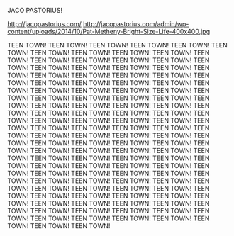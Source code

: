 JACO PASTORIUS!

http://jacopastorius.com/
http://jacopastorius.com/admin/wp-content/uploads/2014/10/Pat-Metheny-Bright-Size-Life-400x400.jpg

TEEN TOWN! TEEN TOWN! TEEN TOWN! TEEN TOWN! TEEN TOWN! TEEN TOWN! TEEN TOWN! TEEN TOWN! TEEN TOWN! TEEN TOWN! TEEN TOWN! TEEN TOWN! TEEN TOWN! TEEN TOWN! TEEN TOWN! TEEN TOWN! TEEN TOWN! TEEN TOWN! TEEN TOWN! TEEN TOWN! TEEN TOWN! TEEN TOWN! TEEN TOWN! TEEN TOWN! TEEN TOWN! TEEN TOWN! TEEN TOWN! TEEN TOWN! TEEN TOWN! TEEN TOWN! TEEN TOWN! TEEN TOWN! TEEN TOWN! TEEN TOWN! TEEN TOWN! TEEN TOWN! TEEN TOWN! TEEN TOWN! TEEN TOWN! TEEN TOWN! TEEN TOWN! TEEN TOWN! TEEN TOWN! TEEN TOWN! TEEN TOWN! TEEN TOWN! TEEN TOWN! TEEN TOWN! TEEN TOWN! TEEN TOWN! TEEN TOWN! TEEN TOWN! TEEN TOWN! TEEN TOWN! TEEN TOWN! TEEN TOWN! TEEN TOWN! TEEN TOWN! TEEN TOWN! TEEN TOWN! TEEN TOWN! TEEN TOWN! TEEN TOWN! TEEN TOWN! TEEN TOWN! TEEN TOWN! TEEN TOWN! TEEN TOWN! TEEN TOWN! TEEN TOWN! TEEN TOWN! TEEN TOWN! TEEN TOWN! TEEN TOWN! TEEN TOWN! TEEN TOWN! TEEN TOWN! TEEN TOWN! TEEN TOWN! TEEN TOWN! TEEN TOWN! TEEN TOWN! TEEN TOWN! TEEN TOWN! TEEN TOWN! TEEN TOWN! TEEN TOWN! TEEN TOWN! TEEN TOWN! TEEN TOWN! TEEN TOWN! TEEN TOWN! TEEN TOWN! TEEN TOWN! TEEN TOWN! TEEN TOWN! TEEN TOWN! TEEN TOWN! TEEN TOWN! TEEN TOWN! TEEN TOWN! TEEN TOWN! TEEN TOWN! TEEN TOWN! TEEN TOWN! TEEN TOWN! TEEN TOWN! TEEN TOWN! TEEN TOWN! TEEN TOWN! TEEN TOWN! TEEN TOWN! TEEN TOWN! TEEN TOWN! TEEN TOWN! TEEN TOWN! TEEN TOWN! TEEN TOWN! TEEN TOWN! TEEN TOWN! TEEN TOWN! TEEN TOWN! TEEN TOWN! 

